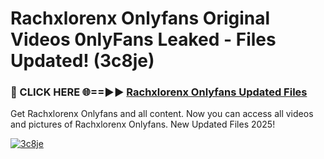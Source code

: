 # Rachxlorenx Onlyfans Original Videos 0nlyFans Leaked - Files Updated! (3c8je)

<h3>🔴 CLICK HERE 🌐==►► <a href="https://tinyurl.com/ehrbuxhb" rel="nofollow">Rachxlorenx Onlyfans Updated Files</a></h3>

Get Rachxlorenx Onlyfans and all content. Now you can access all videos and pictures of Rachxlorenx Onlyfans. New Updated Files 2025!

[![3c8je](https://i.imgur.com/lVYEuWS.gif)](https://tinyurl.com/ehrbuxhb)
